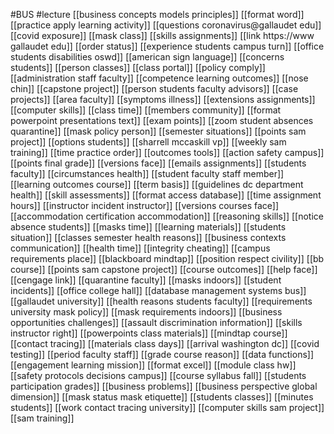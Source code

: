 #BUS
#lecture
[[business concepts models principles]]
[[format word]]
[[practice apply learning activity]]
[[questions coronavirus@gallaudet edu]]
[[covid exposure]]
[[mask class]]
[[skills assignments]]
[[link https://www gallaudet edu]]
[[order status]]
[[experience students campus turn]]
[[office students disabilities oswd]]
[[american sign language]]
[[concerns students]]
[[person classes]]
[[class portal]]
[[policy comply]]
[[administration staff faculty]]
[[competence learning outcomes]]
[[nose chin]]
[[capstone project]]
[[person students faculty advisors]]
[[case projects]]
[[area faculty]]
[[symptoms illness]]
[[extensions assignments]]
[[computer skills]]
[[class time]]
[[members community]]
[[format powerpoint presentations text]]
[[exam points]]
[[zoom student absences quarantine]]
[[mask policy person]]
[[semester situations]]
[[points sam project]]
[[options students]]
[[sharrell mccaskill vp]]
[[weekly sam training]]
[[time practice order]]
[[outcomes tools]]
[[action safety campus]]
[[points final grade]]
[[versions face]]
[[emails assignments]]
[[students faculty]]
[[circumstances health]]
[[student faculty staff member]]
[[learning outcomes course]]
[[term basis]]
[[guidelines dc department health]]
[[skill assessments]]
[[format access database]]
[[time assignment hours]]
[[instructor incident instructor]]
[[versions courses face]]
[[accommodation certification accommodation]]
[[reasoning skills]]
[[notice absence students]]
[[masks time]]
[[learning materials]]
[[students situation]]
[[classes semester health reasons]]
[[business contexts communication]]
[[health time]]
[[integrity cheating]]
[[campus requirements place]]
[[blackboard mindtap]]
[[position respect civility]]
[[bb course]]
[[points sam capstone project]]
[[course outcomes]]
[[help face]]
[[cengage link]]
[[quarantine faculty]]
[[masks indoors]]
[[student incidents]]
[[office college hall]]
[[database management systems bus]]
[[gallaudet university]]
[[health reasons students faculty]]
[[requirements university mask policy]]
[[mask requirements indoors]]
[[business opportunities challenges]]
[[assault discrimination information]]
[[skills instructor right]]
[[powerpoints class materials]]
[[mindtap course]]
[[contact tracing]]
[[materials class days]]
[[arrival washington dc]]
[[covid testing]]
[[period faculty staff]]
[[grade course reason]]
[[data functions]]
[[engagement learning mission]]
[[format excel]]
[[module class hw]]
[[safety protocols decisions campus]]
[[course syllabus fall]]
[[students participation grades]]
[[business problems]]
[[business perspective global dimension]]
[[mask status mask etiquette]]
[[students classes]]
[[minutes students]]
[[work contact tracing university]]
[[computer skills sam project]]
[[sam training]]

